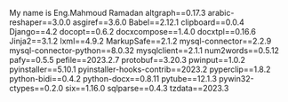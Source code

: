 My name is Eng.Mahmoud Ramadan
altgraph==0.17.3
arabic-reshaper==3.0.0
asgiref==3.6.0
Babel==2.12.1
clipboard==0.0.4
Django==4.2
docopt==0.6.2
docxcompose==1.4.0
docxtpl==0.16.6
Jinja2==3.1.2
lxml==4.9.2
MarkupSafe==2.1.2
mysql-connector==2.2.9
mysql-connector-python==8.0.32
mysqlclient==2.1.1
num2words==0.5.12
pafy==0.5.5
pefile==2023.2.7
protobuf==3.20.3
pwinput==1.0.2
pyinstaller==5.10.1
pyinstaller-hooks-contrib==2023.2
pyperclip==1.8.2
python-bidi==0.4.2
python-docx==0.8.11
pytube==12.1.3
pywin32-ctypes==0.2.0
six==1.16.0
sqlparse==0.4.3
tzdata==2023.3
